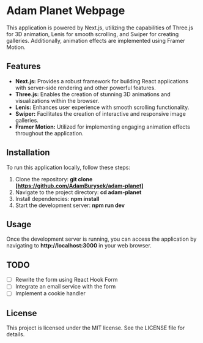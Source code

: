 # Adam Planet Webpage

This application is powered by Next.js, utilizing the capabilities of Three.js for 3D animation, Lenis for smooth scrolling, and Swiper for creating galleries. Additionally, animation effects are implemented using Framer Motion.

## Features

- **Next.js:** Provides a robust framework for building React applications with server-side rendering and other powerful features.
- **Three.js:** Enables the creation of stunning 3D animations and visualizations within the browser.
- **Lenis:** Enhances user experience with smooth scrolling functionality.
- **Swiper:** Facilitates the creation of interactive and responsive image galleries.
- **Framer Motion:** Utilized for implementing engaging animation effects throughout the application.

## Installation

To run this application locally, follow these steps:

1. Clone the repository: **git clone [https://github.com/AdamBurysek/adam-planet]**
2. Navigate to the project directory: **cd adam-planet**
3. Install dependencies: **npm install**
4. Start the development server: **npm run dev**

## Usage

Once the development server is running, you can access the application by navigating to **http://localhost:3000** in your web browser.

## TODO

- [ ] Rewrite the form using React Hook Form
- [ ] Integrate an email service with the form
- [ ] Implement a cookie handler

## License

This project is licensed under the MIT license. See the LICENSE file for details.
